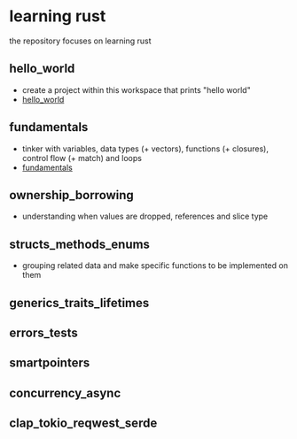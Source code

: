 # learning rust
the repository focuses on learning rust

## hello_world
- create a project within this workspace that prints "hello world"
- [hello_world](hello_world/notes.md)

## fundamentals
- tinker with variables, data types (+ vectors), functions (+ closures), control flow (+ match) and loops
- [fundamentals](fundamentals/notes.md)

## ownership_borrowing
- understanding when values are dropped, references and slice type

## structs_methods_enums
- grouping related data and make specific functions to be implemented on them

## generics_traits_lifetimes

## errors_tests

## smartpointers

## concurrency_async

## clap_tokio_reqwest_serde
